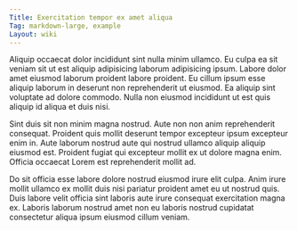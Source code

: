 ```yaml
---
Title: Exercitation tempor ex amet aliqua
Tag: markdown-large, example
Layout: wiki
---
```

Aliquip occaecat dolor incididunt sint nulla minim ullamco. Eu culpa ea sit veniam sit ut est aliquip adipisicing laborum adipisicing ipsum. Labore dolor amet eiusmod laborum proident labore proident. Eu cillum ipsum esse aliquip laborum in deserunt non reprehenderit ut eiusmod. Ea aliquip sint voluptate ad dolore commodo. Nulla non eiusmod incididunt ut est quis aliquip id aliqua et duis nisi.

Sint duis sit non minim magna nostrud. Aute non non anim reprehenderit consequat. Proident quis mollit deserunt tempor excepteur ipsum excepteur enim in. Aute laborum nostrud aute qui nostrud ullamco aliquip aliquip eiusmod est. Proident fugiat qui excepteur mollit ex ut dolore magna enim. Officia occaecat Lorem est reprehenderit mollit ad.

Do sit officia esse labore dolore nostrud eiusmod irure elit culpa. Anim irure mollit ullamco ex mollit duis nisi pariatur proident amet eu ut nostrud quis. Duis labore velit officia sint laboris aute irure consequat exercitation magna ex. Laboris laborum nostrud amet non eu laboris nostrud cupidatat consectetur aliqua ipsum eiusmod cillum veniam.